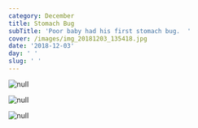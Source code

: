 ```yaml
---
category: December
title: Stomach Bug
subTitle: 'Poor baby had his first stomach bug.  '
cover: /images/img_20181203_135418.jpg
date: '2018-12-03'
day: ' '
slug: ' '
---
```

![null](/images/img_20181203_135418.jpg)

![null](/images/img_20181203_142528.jpg)

![null](/images/img_20181203_121027.jpg)
